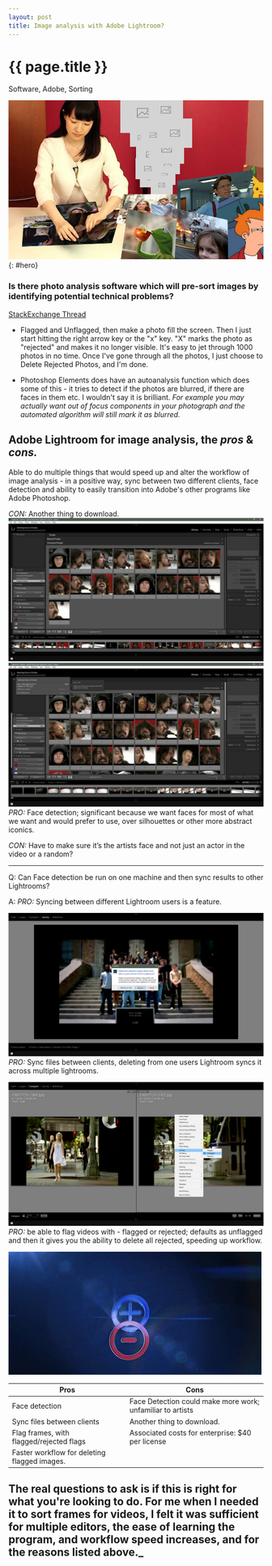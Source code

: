 ```yaml
--- 
layout: post
title: Image analysis with Adobe Lightroom?
---
```


{{ page.title }}
================
<!--Available Meta Tags: Code, Design, Networking, Adobe, Software, Excel, Bookmarklet, Tutorial, Utility, Graphics, Image Analysis, Sorting, Marketing -->
<p class="meta">Software, Adobe, Sorting</p>

![Adobe Lightroom Hero](/images/-lightroom-hero.jpg "lol your film is overexposed cause it is not a darkroom")
{: #hero}

### Is there photo analysis software which will pre-sort images by identifying potential technical problems?
[StackExchange Thread](https://photo.stackexchange.com/questions/20432/is-there-photo-analysis-software-which-will-pre-sort-images-by-identifying-poten)

- Flagged and Unflagged, then make a photo fill the screen. Then I just start hitting the right arrow key or the "x" key. "X" marks the photo as "rejected" and makes it no longer visible. It's easy to jet through 1000 photos in no time. Once I've gone through all the photos, I just choose to Delete Rejected Photos, and I'm done.

- Photoshop Elements does have an autoanalysis function which does some of this - it tries to detect if the photos are blurred, if there are faces in them etc. I wouldn't say it is brilliant. _For example you may actually want out of focus components in your photograph and the automated algorithm will still mark it as blurred._

## Adobe Lightroom for image analysis, the _pros_ & _cons._

Able to do multiple things that would speed up and alter the workflow of image analysis - in a positive way, sync between two different clients, face detection and ability to easily transition into Adobe's other programs like Adobe Photoshop.

_CON:_ Another thing to download.
![Adobe Lightroom Hero](/images/-lightroom1.jpg "...")
![Adobe Lightroom Hero](/images/-lightroom2.jpg "...")
_PRO:_ Face detection; significant because we want faces for most of what we want and would prefer to use, over silhouettes or other more abstract iconics. 

_CON:_ Have to make sure it’s the artists face and not just an actor in the video or a random?

---

Q: Can Face detection be run on one machine and then sync results to other Lightrooms?

A: _PRO:_ Syncing between different Lightroom users is a feature.

![Adobe Lightroom Hero](/images/-lightroom4.jpg "...")
_PRO:_ Sync files between clients, deleting from one users Lightroom syncs it across multiple lightrooms.

![Adobe Lightroom Hero](/images/-lightroom3.jpg "...")
_PRO:_ be able to flag videos with - flagged or rejected; defaults as unflagged and then it gives you the ability to delete all rejected, speeding up workflow.


![Adobe Lightroom Gif](/images/procon.gif "pros vs cons adobe lightroom")

|  Pros  |   Cons  |
|---------  |---------  |
| Face detection  | Face Detection could make more work; unfamiliar to artists  |
| Sync files between clients  | Another thing to download.  |
| Flag frames, with flagged/rejected flags  | Associated costs for enterprise: $40 per license   |
| Faster workflow for deleting flagged images.  |        |

## The real questions to ask is if this is right for what you're looking to do. For me when I needed it to sort frames for videos, I felt it was sufficient for multiple editors, the ease of learning the program, and workflow speed increases, and for the reasons listed above._
